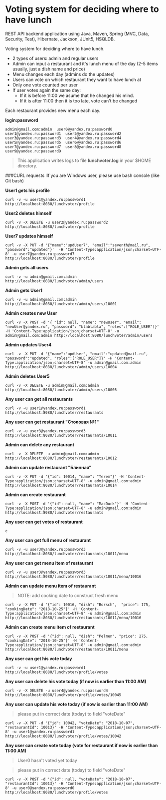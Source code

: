 Voting system for deciding where to have lunch
==============================================
REST API backend application using Java, Maven, Spring (MVC, Data, Security, Test), Hibernate, Jackson, JUnit5, HSQLDB. 

Voting system for deciding where to have lunch.

 - 2 types of users: admin and regular users
 - Admin can input a restaurant and it's lunch menu of the day (2-5 items usually, just a dish name and price)
 - Menu changes each day (admins do the updates)
 - Users can vote on which restaurant they want to have lunch at
 - Only one vote counted per user
 - If user votes again the same day:
    - If it is before 11:00 we asume that he changed his mind.
    - If it is after 11:00 then it is too late, vote can't be changed
    
Each restaurant provides new menu each day.

**login:password**

`admin@gmail.com:admin 
user0@yandex.ru:password0 
user1@yandex.ru:password1 
user2@yandex.ru:password2 
user3@yandex.ru:password3 
user4@yandex.ru:password4 
user5@yandex.ru:password5 
user6@yandex.ru:password6 
user7@yandex.ru:password7 
user8@yandex.ru:password8 
user9@yandex.ru:password9`


> This application writes logs to file **lunchvoter.log** in your $HOME directory.

###CURL requests
Ilf you are Windows user, please use bash console (like Git bash)

**User1 gets his profile**

`curl -v -u user1@yandex.ru:password1 http://localhost:8080/lunchvoter/profile`

**User2 deletes himself**

`curl -v -X DELETE -u user2@yandex.ru:password2 http://localhost:8080/lunchvoter/profile`

**User7 updates himself**

`curl -v -X PUT -d '{"name":"updUser7", "email":"seventh@mail.ru", "password":"updated"}'  -H 'Content-Type:application/json;charset=UTF-8' -u user7@yandex.ru:password7 http://localhost:8080/lunchvoter/profile`

**Admin gets all users**

`curl -v -u admin@gmail.com:admin http://localhost:8080/lunchvoter/admin/users`

**Admin gets User1**

`curl -v -u admin@gmail.com:admin http://localhost:8080/lunchvoter/admin/users/10001`

**Admin creates new User**

`curl -v -X POST -d '{ "id": null, "name": "newUser", "email": "newUser@yandex.ru", "password": "blablabla", "roles":["ROLE_USER"]}' -H 'Content-Type:application/json;charset=UTF-8' -u admin@gmail.com:admin http://localhost:8080/lunchvoter/admin/users`

**Admin updates User4**

`curl -v -X PUT -d '{"name":"updUser", "email":"updated@mail.ru", "password":"updated", "roles":["ROLE_USER"]}' -H 'Content-Type:application/json;charset=UTF-8' -u admin@gmail.com:admin  http://localhost:8080/lunchvoter/admin/users/10004`

**Admin deletes User5**

`curl -v -X DELETE -u admin@gmail.com:admin  http://localhost:8080/lunchvoter/admin/users/10005`

**Any user can get all restaurants**

`curl -v -u user1@yandex.ru:password1 http://localhost:8080/lunchvoter/restaurants`

**Any user can get restaurant "Столовая №1"**

`curl -v -u user3@yandex.ru:password3 http://localhost:8080/lunchvoter/restaurants/10011`

**Admin can delete any restaurant** 

`curl -v -X DELETE -u admin@gmail.com:admin http://localhost:8080/lunchvoter/restaurants/10012`

**Admin can update restaurant "Блинная"**

`curl -v -X PUT -d '{"id": 10014, "name": "Terem"}' -H 'Content-Type:application/json;charset=UTF-8' -u admin@gmail.com:admin http://localhost:8080/lunchvoter/restaurants/10014`

**Admin can create restaurant**

`curl -v -X POST -d '{"id": null, "name": "MacDuck"}' -H 'Content-Type:application/json;charset=UTF-8' -u admin@gmail.com:admin http://localhost:8080/lunchvoter/restaurants`

**Any user can get votes of restaurant**

`c`

**Any user can get full menu of restaurant**

`curl -v -u user3@yandex.ru:password3 http://localhost:8080/lunchvoter/restaurants/10011/menu`

**Any user can get menu item of restaurant**

`curl -v -u user3@yandex.ru:password3 http://localhost:8080/lunchvoter/restaurants/10011/menu/10016`

**Admin can update menu item of restaurant**

>NOTE: add cooking date to construct fresh menu

`curl -v -X PUT -d '{"id": 10016, "dish": "Borsch",  "price": 175, "cookingDate": "2018-10-25"}' -H 'Content-Type:application/json;charset=UTF-8' -u admin@gmail.com:admin http://localhost:8080/lunchvoter/restaurants/10011/menu/10016`

**Admin can create menu item of restaurant**

`curl -v -X POST -d '{"id": null, "dish": "Pelmen", "price": 275, "cookingDate": "2018-10-25"}' -H 'Content-Type:application/json;charset=UTF-8' -u admin@gmail.com:admin http://localhost:8080/lunchvoter/restaurants/10011/menu`

**Any user can get his vote today**

`curl -v -u user1@yandex.ru:password1 http://localhost:8080/lunchvoter/profile/votes`

**Any user can delete his vote today (if now is earlier than 11:00 AM)**

`curl -v -X DELETE -u user4@yandex.ru:password4 http://localhost:8080/lunchvoter/profile/votes/10045`

**Any user can update his vote today (if now is earlier than 11:00 AM)**

>please put in correct date (today) to field "voteDate"

`curl -v -X PUT -d '{"id": 10042, "voteDate": "2018-10-07", "restaurantId": 10013}' -H 'Content-Type:application/json;charset=UTF-8' -u user1@yandex.ru:password1 http://localhost:8080/lunchvoter/profile/votes/10042`

**Any user can create vote today (vote for restaurant if now is earlier than 11:00 AM)**

>User0 hasn't voted yet today

>please put in correct date (today) to field "voteDate"

`curl -v -X POST -d '{"id": null, "voteDate": "2018-10-07", "restaurantId": 10013}' -H 'Content-Type:application/json;charset=UTF-8' -u user0@yandex.ru:password0 http://localhost:8080/lunchvoter/profile/votes`
